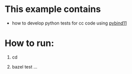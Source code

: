 # This example contains 

- how to develop python tests for cc code using [pybind11](https://github.com/pybind/pybind11) 

# How to run:

1. cd <workspace folder>

2. bazel test ...
